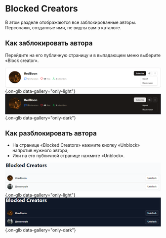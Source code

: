 # Blocked Creators

В этом разделе отображаются все заблокированные авторы. Персонажи, созданные ими, не видны вам в каталоге.

## Как заблокировать автора

Перейдите на его публичную страницу и в выпадающем меню выберите «Block creator».

![](../assets/image/profile/1.png#only-light){.on-glb data-gallery="only-light"}
![](../assets/image/profile/1_dark.png#only-dark){.on-glb data-gallery="only-dark"}

## Как разблокировать автора

- На странице «Blocked Creators» нажмите кнопку «Unblock» напротив нужного автора;
- Или на его публичной странице нажмите «Unblock».

![](../assets/image/profile/2.png#only-light){.on-glb data-gallery="only-light"}
![](../assets/image/profile/2_dark.png#only-dark){.on-glb data-gallery="only-dark"}
